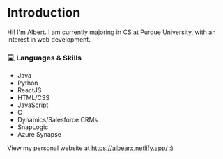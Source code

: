 # Introduction
Hi! I'm Albert. I am currently majoring in CS at Purdue University, with an interest in web development.

### 💻 Languages & Skills
* Java
* Python
* ReactJS
* HTML/CSS
* JavaScript
* C
* Dynamics/Salesforce CRMs
* SnapLogic
* Azure Synapse

View my personal website at https://albearx.netlify.app/ :)

